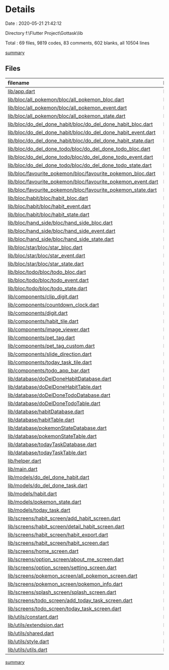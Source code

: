 # Details

Date : 2020-05-21 21:42:12

Directory f:\Flutter Project\Gottask\lib

Total : 69 files,  9819 codes, 83 comments, 602 blanks, all 10504 lines

[summary](results.md)

## Files
| filename | language | code | comment | blank | total |
| :--- | :--- | ---: | ---: | ---: | ---: |
| [lib/app.dart](/lib/app.dart) | Dart | 83 | 0 | 6 | 89 |
| [lib/bloc/all_pokemon/bloc/all_pokemon_bloc.dart](/lib/bloc/all_pokemon/bloc/all_pokemon_bloc.dart) | Dart | 33 | 0 | 7 | 40 |
| [lib/bloc/all_pokemon/bloc/all_pokemon_event.dart](/lib/bloc/all_pokemon/bloc/all_pokemon_event.dart) | Dart | 8 | 0 | 4 | 12 |
| [lib/bloc/all_pokemon/bloc/all_pokemon_state.dart](/lib/bloc/all_pokemon/bloc/all_pokemon_state.dart) | Dart | 9 | 0 | 6 | 15 |
| [lib/bloc/do_del_done_habit/bloc/do_del_done_habit_bloc.dart](/lib/bloc/do_del_done_habit/bloc/do_del_done_habit_bloc.dart) | Dart | 34 | 0 | 8 | 42 |
| [lib/bloc/do_del_done_habit/bloc/do_del_done_habit_event.dart](/lib/bloc/do_del_done_habit/bloc/do_del_done_habit_event.dart) | Dart | 8 | 0 | 5 | 13 |
| [lib/bloc/do_del_done_habit/bloc/do_del_done_habit_state.dart](/lib/bloc/do_del_done_habit/bloc/do_del_done_habit_state.dart) | Dart | 8 | 0 | 5 | 13 |
| [lib/bloc/do_del_done_todo/bloc/do_del_done_todo_bloc.dart](/lib/bloc/do_del_done_todo/bloc/do_del_done_todo_bloc.dart) | Dart | 33 | 0 | 8 | 41 |
| [lib/bloc/do_del_done_todo/bloc/do_del_done_todo_event.dart](/lib/bloc/do_del_done_todo/bloc/do_del_done_todo_event.dart) | Dart | 8 | 0 | 5 | 13 |
| [lib/bloc/do_del_done_todo/bloc/do_del_done_todo_state.dart](/lib/bloc/do_del_done_todo/bloc/do_del_done_todo_state.dart) | Dart | 8 | 0 | 5 | 13 |
| [lib/bloc/favourite_pokemon/bloc/favourite_pokemon_bloc.dart](/lib/bloc/favourite_pokemon/bloc/favourite_pokemon_bloc.dart) | Dart | 33 | 0 | 7 | 40 |
| [lib/bloc/favourite_pokemon/bloc/favourite_pokemon_event.dart](/lib/bloc/favourite_pokemon/bloc/favourite_pokemon_event.dart) | Dart | 8 | 0 | 5 | 13 |
| [lib/bloc/favourite_pokemon/bloc/favourite_pokemon_state.dart](/lib/bloc/favourite_pokemon/bloc/favourite_pokemon_state.dart) | Dart | 8 | 0 | 5 | 13 |
| [lib/bloc/habit/bloc/habit_bloc.dart](/lib/bloc/habit/bloc/habit_bloc.dart) | Dart | 48 | 0 | 10 | 58 |
| [lib/bloc/habit/bloc/habit_event.dart](/lib/bloc/habit/bloc/habit_event.dart) | Dart | 16 | 0 | 9 | 25 |
| [lib/bloc/habit/bloc/habit_state.dart](/lib/bloc/habit/bloc/habit_state.dart) | Dart | 8 | 0 | 5 | 13 |
| [lib/bloc/hand_side/bloc/hand_side_bloc.dart](/lib/bloc/hand_side/bloc/hand_side_bloc.dart) | Dart | 29 | 0 | 9 | 38 |
| [lib/bloc/hand_side/bloc/hand_side_event.dart](/lib/bloc/hand_side/bloc/hand_side_event.dart) | Dart | 8 | 0 | 5 | 13 |
| [lib/bloc/hand_side/bloc/hand_side_state.dart](/lib/bloc/hand_side/bloc/hand_side_state.dart) | Dart | 8 | 0 | 5 | 13 |
| [lib/bloc/star/bloc/star_bloc.dart](/lib/bloc/star/bloc/star_bloc.dart) | Dart | 37 | 0 | 8 | 45 |
| [lib/bloc/star/bloc/star_event.dart](/lib/bloc/star/bloc/star_event.dart) | Dart | 12 | 0 | 5 | 17 |
| [lib/bloc/star/bloc/star_state.dart](/lib/bloc/star/bloc/star_state.dart) | Dart | 8 | 0 | 5 | 13 |
| [lib/bloc/todo/bloc/todo_bloc.dart](/lib/bloc/todo/bloc/todo_bloc.dart) | Dart | 60 | 0 | 10 | 70 |
| [lib/bloc/todo/bloc/todo_event.dart](/lib/bloc/todo/bloc/todo_event.dart) | Dart | 20 | 0 | 11 | 31 |
| [lib/bloc/todo/bloc/todo_state.dart](/lib/bloc/todo/bloc/todo_state.dart) | Dart | 8 | 0 | 6 | 14 |
| [lib/components/clip_digit.dart](/lib/components/clip_digit.dart) | Dart | 40 | 0 | 5 | 45 |
| [lib/components/countdown_clock.dart](/lib/components/countdown_clock.dart) | Dart | 237 | 0 | 16 | 253 |
| [lib/components/digit.dart](/lib/components/digit.dart) | Dart | 141 | 0 | 16 | 157 |
| [lib/components/habit_tile.dart](/lib/components/habit_tile.dart) | Dart | 120 | 0 | 8 | 128 |
| [lib/components/image_viewer.dart](/lib/components/image_viewer.dart) | Dart | 68 | 0 | 6 | 74 |
| [lib/components/pet_tag.dart](/lib/components/pet_tag.dart) | Dart | 37 | 0 | 2 | 39 |
| [lib/components/pet_tag_custom.dart](/lib/components/pet_tag_custom.dart) | Dart | 40 | 0 | 2 | 42 |
| [lib/components/slide_direction.dart](/lib/components/slide_direction.dart) | Dart | 4 | 0 | 1 | 5 |
| [lib/components/today_task_tile.dart](/lib/components/today_task_tile.dart) | Dart | 269 | 0 | 10 | 279 |
| [lib/components/todo_app_bar.dart](/lib/components/todo_app_bar.dart) | Dart | 71 | 0 | 4 | 75 |
| [lib/database/doDelDoneHabitDatabase.dart](/lib/database/doDelDoneHabitDatabase.dart) | Dart | 26 | 0 | 6 | 32 |
| [lib/database/doDelDoneHabitTable.dart](/lib/database/doDelDoneHabitTable.dart) | Dart | 61 | 0 | 6 | 67 |
| [lib/database/doDelDoneTodoDatabase.dart](/lib/database/doDelDoneTodoDatabase.dart) | Dart | 26 | 0 | 7 | 33 |
| [lib/database/doDelDoneTodoTable.dart](/lib/database/doDelDoneTodoTable.dart) | Dart | 61 | 0 | 6 | 67 |
| [lib/database/habitDatabase.dart](/lib/database/habitDatabase.dart) | Dart | 25 | 0 | 6 | 31 |
| [lib/database/habitTable.dart](/lib/database/habitTable.dart) | Dart | 100 | 0 | 8 | 108 |
| [lib/database/pokemonStateDatabase.dart](/lib/database/pokemonStateDatabase.dart) | Dart | 38 | 0 | 6 | 44 |
| [lib/database/pokemonStateTable.dart](/lib/database/pokemonStateTable.dart) | Dart | 47 | 0 | 7 | 54 |
| [lib/database/todayTaskDatabase.dart](/lib/database/todayTaskDatabase.dart) | Dart | 25 | 0 | 6 | 31 |
| [lib/database/todayTaskTable.dart](/lib/database/todayTaskTable.dart) | Dart | 90 | 0 | 8 | 98 |
| [lib/helper.dart](/lib/helper.dart) | Dart | 5 | 0 | 1 | 6 |
| [lib/main.dart](/lib/main.dart) | Dart | 10 | 0 | 2 | 12 |
| [lib/models/do_del_done_habit.dart](/lib/models/do_del_done_habit.dart) | Dart | 21 | 0 | 4 | 25 |
| [lib/models/do_del_done_task.dart](/lib/models/do_del_done_task.dart) | Dart | 21 | 0 | 3 | 24 |
| [lib/models/habit.dart](/lib/models/habit.dart) | Dart | 39 | 0 | 2 | 41 |
| [lib/models/pokemon_state.dart](/lib/models/pokemon_state.dart) | Dart | 14 | 0 | 1 | 15 |
| [lib/models/today_task.dart](/lib/models/today_task.dart) | Dart | 56 | 0 | 4 | 60 |
| [lib/screens/habit_screen/add_habit_screen.dart](/lib/screens/habit_screen/add_habit_screen.dart) | Dart | 610 | 0 | 14 | 624 |
| [lib/screens/habit_screen/detail_habit_screen.dart](/lib/screens/habit_screen/detail_habit_screen.dart) | Dart | 39 | 17 | 5 | 61 |
| [lib/screens/habit_screen/habit_export.dart](/lib/screens/habit_screen/habit_export.dart) | Dart | 3 | 0 | 0 | 3 |
| [lib/screens/habit_screen/habit_screen.dart](/lib/screens/habit_screen/habit_screen.dart) | Dart | 930 | 2 | 29 | 961 |
| [lib/screens/home_screen.dart](/lib/screens/home_screen.dart) | Dart | 639 | 0 | 26 | 665 |
| [lib/screens/option_screen/about_me_screen.dart](/lib/screens/option_screen/about_me_screen.dart) | Dart | 253 | 0 | 7 | 260 |
| [lib/screens/option_screen/setting_screen.dart](/lib/screens/option_screen/setting_screen.dart) | Dart | 117 | 0 | 11 | 128 |
| [lib/screens/pokemon_screen/all_pokemon_screen.dart](/lib/screens/pokemon_screen/all_pokemon_screen.dart) | Dart | 892 | 1 | 35 | 928 |
| [lib/screens/pokemon_screen/pokemon_info.dart](/lib/screens/pokemon_screen/pokemon_info.dart) | Dart | 358 | 0 | 5 | 363 |
| [lib/screens/splash_screen/splash_screen.dart](/lib/screens/splash_screen/splash_screen.dart) | Dart | 137 | 0 | 3 | 140 |
| [lib/screens/todo_screen/add_today_task_screen.dart](/lib/screens/todo_screen/add_today_task_screen.dart) | Dart | 941 | 0 | 44 | 985 |
| [lib/screens/todo_screen/today_task_screen.dart](/lib/screens/todo_screen/today_task_screen.dart) | Dart | 1,070 | 3 | 39 | 1,112 |
| [lib/utils/constant.dart](/lib/utils/constant.dart) | Dart | 1,356 | 60 | 28 | 1,444 |
| [lib/utils/extendsion.dart](/lib/utils/extendsion.dart) | Dart | 11 | 0 | 2 | 13 |
| [lib/utils/shared.dart](/lib/utils/shared.dart) | Dart | 210 | 0 | 34 | 244 |
| [lib/utils/style.dart](/lib/utils/style.dart) | Dart | 14 | 0 | 3 | 17 |
| [lib/utils/utils.dart](/lib/utils/utils.dart) | Dart | 4 | 0 | 0 | 4 |

[summary](results.md)